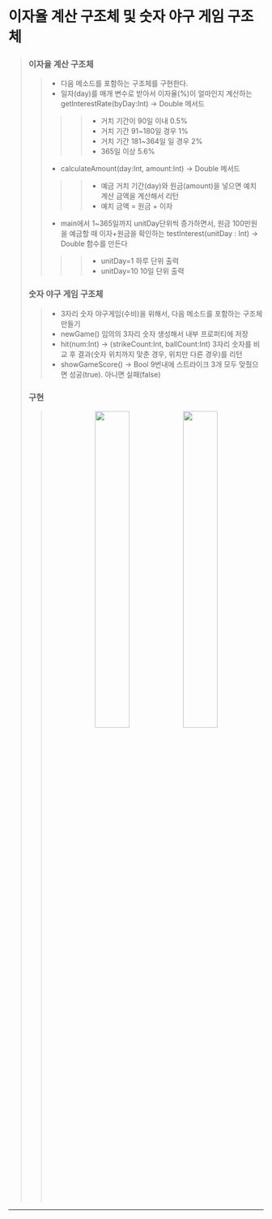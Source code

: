 # 이자율 계산 구조체 및 숫자 야구 게임 구조체

> ### 이자율 계산 구조체 
>> * 다음 메소드를 포함하는 구조체를 구현한다.
>> * 일자(day)를 매개 변수로 받아서 이자율(%)이 얼마인지 계산하는 getInterestRate(byDay:Int) -> Double 메서드
>> >>* 거치 기간이 90일 이내 0.5%
>> >>* 거치 기간 91~180일 경우 1%
>> >>* 거치 기간 181~364일 일 경우 2%
>> >>* 365일 이상 5.6%
>> * calculateAmount(day:Int, amount:Int) -> Double 메서드
>> >>* 예금 거치 기간(day)와 원금(amount)을 넣으면 예치 계산 금액을 계산해서 리턴
>> >>* 예치 금액 = 원금 + 이자
>> * main에서 1~365일까지 unitDay단위씩 증가하면서, 원금 100만원을 예금할 때 이자+원금을 확인하는 testInterest(unitDay : Int) -> Double 함수를 만든다
>> >>* unitDay=1 하루 단위 출력
>> >>* unitDay=10 10일 단위 출력
>
>
> ### 숫자 야구 게임 구조체
>> * 3자리 숫자 야구게임(수비)을 위해서, 다음 메소드를 포함하는 구조체 만들기
>> * newGame()
>>   임의의 3자리 숫자 생성해서 내부 프로퍼티에 저장
>> * hit(num:Int) -> (strikeCount:Int, ballCount:Int)
>>   3자리 숫자를 비교 후 결과(숫자 위치까지 맞춘 경우, 위치만 다른 경우)를 리턴
>> * showGameScore() -> Bool
>>   9번내에 스트라이크 3개 모두 맞췄으면 성공(true). 아니면 실패(false)
>
>
>### 구현 
>> <p align="center"><img width="40%" src="https://user-images.githubusercontent.com/78553659/141098823-749fb426-7f6c-4aed-aa09-2aa48555aa31.gif"/>
>> <img width="40%" src="https://user-images.githubusercontent.com/78553659/141098831-1b7b3370-2b76-43c8-b64c-091e6e8f5e53.gif"/></p>
***

